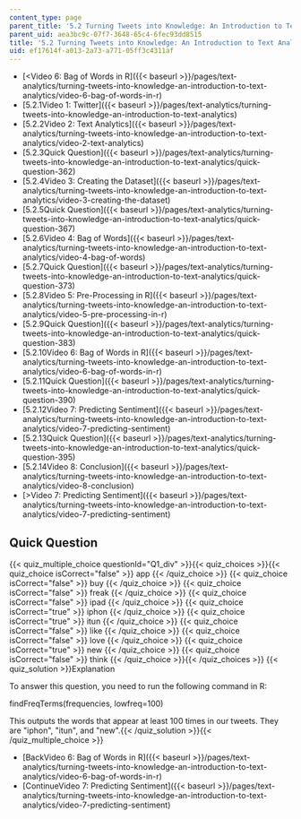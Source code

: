 ```yaml
---
content_type: page
parent_title: '5.2 Turning Tweets into Knowledge: An Introduction to Text Analytics'
parent_uid: aea3bc9c-07f7-3648-65c4-6fec93dd8515
title: '5.2 Turning Tweets into Knowledge: An Introduction to Text Analytics'
uid: ef17614f-a013-2a73-a771-05ff3c4311af
---
```


*   [\<Video 6: Bag of Words in R]({{< baseurl >}}/pages/text-analytics/turning-tweets-into-knowledge-an-introduction-to-text-analytics/video-6-bag-of-words-in-r)
*   [5.2.1Video 1: Twitter]({{< baseurl >}}/pages/text-analytics/turning-tweets-into-knowledge-an-introduction-to-text-analytics)
*   [5.2.2Video 2: Text Analytics]({{< baseurl >}}/pages/text-analytics/turning-tweets-into-knowledge-an-introduction-to-text-analytics/video-2-text-analytics)
*   [5.2.3Quick Question]({{< baseurl >}}/pages/text-analytics/turning-tweets-into-knowledge-an-introduction-to-text-analytics/quick-question-362)
*   [5.2.4Video 3: Creating the Dataset]({{< baseurl >}}/pages/text-analytics/turning-tweets-into-knowledge-an-introduction-to-text-analytics/video-3-creating-the-dataset)
*   [5.2.5Quick Question]({{< baseurl >}}/pages/text-analytics/turning-tweets-into-knowledge-an-introduction-to-text-analytics/quick-question-367)
*   [5.2.6Video 4: Bag of Words]({{< baseurl >}}/pages/text-analytics/turning-tweets-into-knowledge-an-introduction-to-text-analytics/video-4-bag-of-words)
*   [5.2.7Quick Question]({{< baseurl >}}/pages/text-analytics/turning-tweets-into-knowledge-an-introduction-to-text-analytics/quick-question-373)
*   [5.2.8Video 5: Pre-Processing in R]({{< baseurl >}}/pages/text-analytics/turning-tweets-into-knowledge-an-introduction-to-text-analytics/video-5-pre-processing-in-r)
*   [5.2.9Quick Question]({{< baseurl >}}/pages/text-analytics/turning-tweets-into-knowledge-an-introduction-to-text-analytics/quick-question-383)
*   [5.2.10Video 6: Bag of Words in R]({{< baseurl >}}/pages/text-analytics/turning-tweets-into-knowledge-an-introduction-to-text-analytics/video-6-bag-of-words-in-r)
*   [5.2.11Quick Question]({{< baseurl >}}/pages/text-analytics/turning-tweets-into-knowledge-an-introduction-to-text-analytics/quick-question-390)
*   [5.2.12Video 7: Predicting Sentiment]({{< baseurl >}}/pages/text-analytics/turning-tweets-into-knowledge-an-introduction-to-text-analytics/video-7-predicting-sentiment)
*   [5.2.13Quick Question]({{< baseurl >}}/pages/text-analytics/turning-tweets-into-knowledge-an-introduction-to-text-analytics/quick-question-395)
*   [5.2.14Video 8: Conclusion]({{< baseurl >}}/pages/text-analytics/turning-tweets-into-knowledge-an-introduction-to-text-analytics/video-8-conclusion)
*   [\>Video 7: Predicting Sentiment]({{< baseurl >}}/pages/text-analytics/turning-tweets-into-knowledge-an-introduction-to-text-analytics/video-7-predicting-sentiment)

Quick Question
--------------

{{< quiz_multiple_choice questionId="Q1_div" >}}{{< quiz_choices >}}{{< quiz_choice isCorrect="false" >}}&nbsp;app&nbsp;{{< /quiz_choice >}}
{{< quiz_choice isCorrect="false" >}}&nbsp;buy&nbsp;{{< /quiz_choice >}}
{{< quiz_choice isCorrect="false" >}}&nbsp;freak&nbsp;{{< /quiz_choice >}}
{{< quiz_choice isCorrect="false" >}}&nbsp;ipad&nbsp;{{< /quiz_choice >}}
{{< quiz_choice isCorrect="true" >}}&nbsp;iphon&nbsp;{{< /quiz_choice >}}
{{< quiz_choice isCorrect="true" >}}&nbsp;itun&nbsp;{{< /quiz_choice >}}
{{< quiz_choice isCorrect="false" >}}&nbsp;like&nbsp;{{< /quiz_choice >}}
{{< quiz_choice isCorrect="false" >}}&nbsp;love&nbsp;{{< /quiz_choice >}}
{{< quiz_choice isCorrect="true" >}}&nbsp;new&nbsp;{{< /quiz_choice >}}
{{< quiz_choice isCorrect="false" >}}&nbsp;think&nbsp;{{< /quiz_choice >}}{{< /quiz_choices >}}
{{< quiz_solution >}}Explanation

To answer this question, you need to run the following command in R:

findFreqTerms(frequencies, lowfreq=100)

This outputs the words that appear at least 100 times in our tweets. They are "iphon", "itun", and "new".{{< /quiz_solution >}}{{< /quiz_multiple_choice >}}

*   [BackVideo 6: Bag of Words in R]({{< baseurl >}}/pages/text-analytics/turning-tweets-into-knowledge-an-introduction-to-text-analytics/video-6-bag-of-words-in-r)
*   [ContinueVideo 7: Predicting Sentiment]({{< baseurl >}}/pages/text-analytics/turning-tweets-into-knowledge-an-introduction-to-text-analytics/video-7-predicting-sentiment)